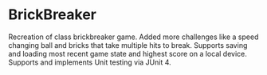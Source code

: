 # BrickBreaker
Recreation of class brickbreaker game.
Added more challenges like a speed changing ball and bricks that take multiple hits to break. Supports saving and loading most recent game state and highest score on a local device. Supports and implements Unit testing via JUnit 4.
